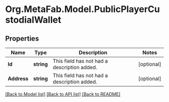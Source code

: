 
# Org.MetaFab.Model.PublicPlayerCustodialWallet

## Properties

Name | Type | Description | Notes
------------ | ------------- | ------------- | -------------
**Id** | **string** | This field has not had a description added. | [optional] 
**Address** | **string** | This field has not had a description added. | [optional] 

[[Back to Model list]](../README.md#documentation-for-models)
[[Back to API list]](../README.md#documentation-for-api-endpoints)
[[Back to README]](../README.md)

